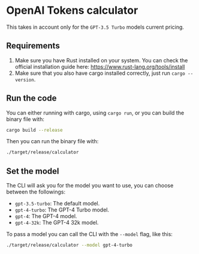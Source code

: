 # OpenAI Tokens calculator

This takes in account only for the `GPT-3.5 Turbo` models current pricing.

## Requirements

1. Make sure you have Rust installed on your system. You can check the official installation guide here: https://www.rust-lang.org/tools/install
2. Make sure that you also have cargo installed correctly, just run `cargo --version`.

## Run the code

You can either running with cargo, using `cargo run`, or you can build the binary file with:

```sh
cargo build --release
```

Then you can run the binary file with:

```sh
./target/release/calculator
```

## Set the model

The CLI will ask you for the model you want to use, you can choose between the followings:

- `gpt-3.5-turbo`: The default model.
- `gpt-4-turbo`: The GPT-4 Turbo model.
- `gpt-4`: The GPT-4 model.
- `gpt-4-32k`: The GPT-4 32k model.

To pass a model you can call the CLI with the `--model` flag, like this:

```sh
./target/release/calculator --model gpt-4-turbo
```
